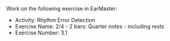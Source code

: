 Work on the following exercise in EarMaster:
- Activity: Rhythm Error Detection
- Exercise Name: 2/4 - 2 bars: Quarter notes - including rests
- Exercise Number: 3.1
